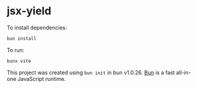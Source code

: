 # jsx-yield

To install dependencies:

```bash
bun install
```

To run:

```bash
bunx vite
```

This project was created using `bun init` in bun v1.0.26. [Bun](https://bun.sh) is a fast all-in-one JavaScript runtime.
